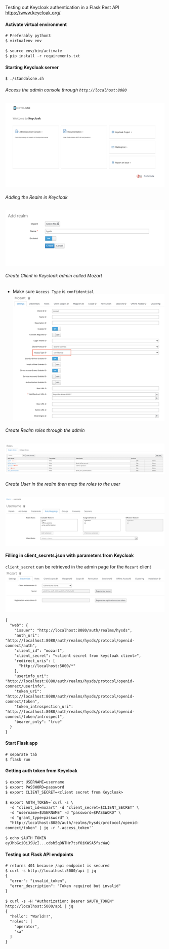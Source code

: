 Testing out Keycloak authentication in a Flask Rest API
https://www.keycloak.org/

#### Activate virtual environment
```
# Preferably python3
$ virtualenv env

$ source env/bin/activate
$ pip install -r requirements.txt
```

#### Starting Keycloak server
```
$ ./standalone.sh
```

###### Access the admin console through `http://localhost:8080`
![Admin console](./img/admin_console.png)

###### Adding the Realm in Keycloak
![Add realm](./img/add_realm.png)

###### Create Client in Keycloak admin called Mozart
- Make sure `Access Type` is `confidential`
![Create Client](./img/mozart_access_type.png)

###### Create Realm roles through the admin
![Create Role](./img/roles.png)

###### Create User in the realm then map the roles to the user
![Map roles to user](./img/role_mappings.png)

#### Filling in client_secrets.json with parameters from Keycloak
`client_secret` can be retrieved in the admin page for the `Mozart` client
![Mozart client secret](./img/client_secret.png)
```
{
  "web": {
    "issuer": "http://localhost:8080/auth/realms/hysds",
    "auth_uri": "http://localhost:8080/auth/realms/hysds/protocol/openid-connect/auth",
    "client_id": "mozart",
    "client_secret": "<client secret from keycloak client>",
    "redirect_uris": [
      "http://localhost:5000/*"
    ],
    "userinfo_uri": "http://localhost:8080/auth/realms/hysds/protocol/openid-connect/userinfo",
    "token_uri": "http://localhost:8080/auth/realms/hysds/protocol/openid-connect/token",
    "token_introspection_uri": "http://localhost:8080/auth/realms/hysds/protocol/openid-connect/token/introspect",
    "bearer_only": "true"
  }
}
```

#### Start Flask app
```
# separate tab
$ flask run
```

#### Getting auth token from Keycloak
```
$ export USERNAME=username
$ export PASSWORD=password
$ export CLIENT_SECRET=<client secret from Keycloak>

$ export AUTH_TOKEN=`curl -s \
  -d "client_id=mozart" -d "client_secret=$CLIENT_SECRET" \
  -d "username=$USERNAME" -d "password=$PASSWORD" \
  -d "grant_type=password" \
  "http://localhost:8080/auth/realms/hysds/protocol/openid-connect/token" | jq -r '.access_token'`

$ echo $AUTH_TOKEN
eyJhbGciOiJSUzI...cdsh5qONTHr7tsfOiKWSA5fscWaQ
```

#### Testing out Flask API endpoints
```
# returns 401 because /api endpoint is secured
$ curl -s http://localhost:5000/api | jq
{
  "error": "invalid_token",
  "error_description": "Token required but invalid"
}

$ curl -s -H "Authorization: Bearer $AUTH_TOKEN" http://localhost:5000/api | jq
{
  "hello": "World!!",
  "roles": [
    "operator",
    "sa"
  ]
}
```

